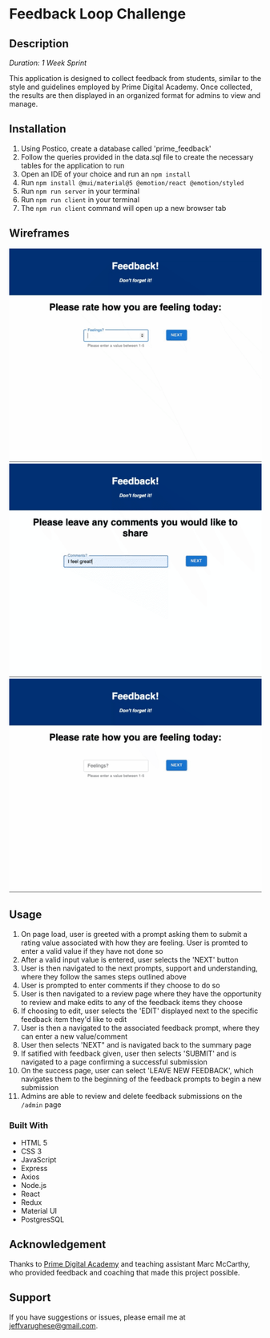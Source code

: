 # Feedback Loop Challenge

## Description

_Duration: 1 Week Sprint_

This application is designed to collect feedback from students, similar to the style and guidelines employed by Prime Digital Academy. Once collected, the results are then displayed in an organized format for admins to view and manage.

## Installation

1. Using Postico, create a database called 'prime_feedback'
2. Follow the queries provided in the data.sql file to create the necessary tables for the application to run
3. Open an IDE of your choice and run an `npm install`
4. Run `npm install @mui/material@5 @emotion/react @emotion/styled` 
5. Run `npm run server` in your terminal
6. Run `npm run client` in your terminal
7. The `npm run client` command will open up a new browser tab 

## Wireframes
![Usage Part 1](/wireframes/part_1.gif)
![Usage Part 2](/wireframes/part_2.gif)
![Usage Part 3](/wireframes/part_3.gif)

## Usage

1. On page load, user is greeted with a prompt asking them to submit a rating value associated with how they are feeling. User is promted to enter a valid value if they have not done so 
2. After a valid input value is entered, user selects the 'NEXT' button
3. User is then navigated to the next prompts, support and understanding, where they follow the sames steps outlined above
4. User is prompted to enter comments if they choose to do so
5. User is then navigated to a review page where they have the opportunity to review and make edits to any of the feedback items they choose
6. If choosing to edit, user selects the 'EDIT' displayed next to the specific feedback item they'd like to edit 
7. User is then a navigated to the associated feedback prompt, where they can enter a new value/comment
8. User then selects 'NEXT" and is navigated back to the summary page
9. If satified with feedback given, user then selects 'SUBMIT' and is navigated to a page confirming a successful submission
10. On the success page, user can select 'LEAVE NEW FEEDBACK', which navigates them to the beginning of the feedback prompts to begin a new submission
11. Admins are able to review and delete feedback submissions on the `/admin` page

### Built With

- HTML 5
- CSS 3
- JavaScript
- Express
- Axios
- Node.js
- React
- Redux
- Material UI
- PostgresSQL

## Acknowledgement

Thanks to [Prime Digital Academy](www.primeacademy.io) and teaching assistant Marc McCarthy, who provided feedback and coaching that made this project possible.

## Support

If you have suggestions or issues, please email me at [jeffvarughese@gmail.com](google.com).
